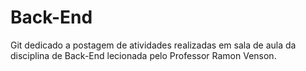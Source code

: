# Back-End
Git dedicado a postagem de atividades realizadas em sala de aula da disciplina de Back-End lecionada pelo Professor Ramon Venson.

